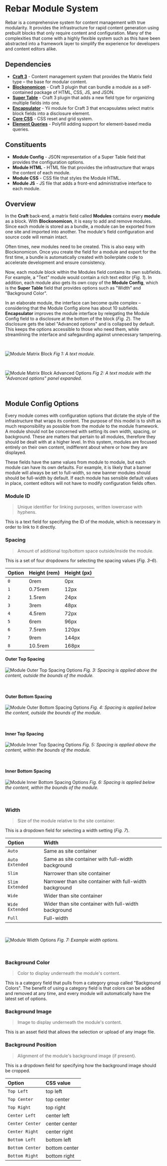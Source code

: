 # Rebar Module System

Rebar is a comprehensive system for content management with true modularity. It provides the infrastructure for rapid content generation using prebuilt blocks that only require content and configuration. Many of the complexities that come with a highly flexible system such as this have been abstracted into a framework layer to simplify the experience for developers and content editors alike.

## Dependencies

* **[Craft 3](https://github.com/craftcms/cms)** - Content management system that provides the Matrix field type – the base for modular content.
* **[Blockonomicon](https://github.com/charliedevelopment/craft3-blockonomicon/)** - Craft 3 plugin that can bundle a module as a self-contained package of HTML, CSS, JS, and JSON.
* **[Super Table](https://github.com/verbb/super-table)** - Craft 3 plugin that adds a new field type for organizing multiple fields into one.
* **[Encapsulator](https://github.com/charliedevelopment/encapsulator)** - Yii module for Craft 3 that encapsulates select matrix block fields into a disclosure element.
* **[Core CSS](https://github.com/alecrios/core-css)** - CSS reset and grid system.
* **[Element Queries](https://github.com/marcj/css-element-queries)** - Polyfill adding support for element-based media queries.

## Constituents

* **Module Config** - JSON representation of a Super Table field that provides the configuration options.
* **Module HTML** - HTML file that provides the infrastructure that wraps the content of each module.
* **Module CSS** - CSS file that styles the Module HTML.
* **Module JS** - JS file that adds a front-end administrative interface to each module.

## Overview

In the **Craft** back-end, a matrix field called **Modules** contains every **module** as a block. With **Blockonomicon**, it is easy to add and remove modules. Since each module is stored as a bundle, a module can be exported from one site and imported into another. The module's field configuration and source code will remain intact.

Often times, new modules need to be created. This is also easy with Blockonomicon. Once you create the field for a module and export for the first time, a bundle is automatically created with boilerplate code to accelerate development and ensure consistency.

Now, each module block within the Modules field contains its own subfields. For example, a "Text" module would contain a rich text editor (_Fig. 1_). In addition, each module also gets its own copy of the **Module Config**, which is the **Super Table** field that provides options such as "Width" and "Background Color".

In an elaborate module, the interface can become quite complex – considering that the Module Config alone has about 10 subfields. **Encapsulator** improves the module interface by relegating the Module Config field to a disclosure at the bottom of the block (_Fig. 2_). The disclosure gets the label "Advanced options" and is collapsed by default. This keeps the options accessible to those who need them, while streamlining the interface and safegaurding against unnecessary tampering.

&nbsp;

![Module Matrix Block](./screenshots/module-matrix-block.png)
_Fig 1: A text module._

&nbsp;

![Module Matrix Block Advanced Options](./screenshots/module-matrix-block-advanced-options.png)
_Fig 2: A text module with the "Advanced options" panel expanded._

&nbsp;

## Module Config Options

Every module comes with configuration options that dictate the style of the infrastructure that wraps its content. The purpose of this model is to shift as much responsibility as possible from the module to the module framework. A module should not be concerned with setting its own width, spacing, or background. These are matters that pertain to all modules, therefore they should be dealt with at a higher level. In this system, modules are focused entirely on their own content, indifferent about where or how they are displayed.

These fields have the same values from module to module, but each module can have its own defaults. For example, it is likely that a banner module will always be set to full-width, so new banner modules should should be full-width by default. If each module has sensible default values in place, content editors will not have to modify configuration fields often.

### Module ID

> Unique identifier for linking purposes, written lowercase with hyphens.

This is a text field for specifying the ID of the module, which is necessary in order to link to it directly.

### Spacing

> Amount of additional top/bottom space outside/inside the module.

This is a set of four dropdowns for selecting the spacing values (_Fig. 3–6_).

| Option | Height (rem) | Height (px) |
|:--- |:--- |:--- |
| `0` | 0rem | 0px |
| `1` | 0.75rem | 12px |
| `2` | 1.5rem | 24px |
| `3` | 3rem | 48px |
| `4` | 4.5rem| 72px |
| `5` | 6rem | 96px |
| `6` | 7.5rem | 120px |
| `7` | 9rem | 144px |
| `8` | 10.5rem | 168px |

#### Outer Top Spacing

![Module Outer Top Spacing Options](./screenshots/module-outer-top-spacing-options.png)
_Fig. 3: Spacing is applied above the content, outside the bounds of the module._

&nbsp;

#### Outer Bottom Spacing

![Module Outer Bottom Spacing Options](./screenshots/module-outer-bottom-spacing-options.png)
_Fig. 4: Spacing is applied below the content, outside the bounds of the module._

&nbsp;

#### Inner Top Spacing

![Module Inner Top Spacing Options](./screenshots/module-inner-top-spacing-options.png)
_Fig. 5: Spacing is applied above the content, within the bounds of the module._

&nbsp;

#### Inner Bottom Spacing

![Module Inner Bottom Spacing Options](./screenshots/module-inner-bottom-spacing-options.png)
_Fig. 6: Spacing is applied below the content, within the bounds of the module._

&nbsp;

### Width

> Size of the module relative to the site container.

This is a dropdown field for selecting a width setting (_Fig. 7_).

| Option | Width |
|:--- |:--- |
| `Auto` | Same as site container |
| `Auto Extended` | Same as site container with full-width background |
| `Slim` | Narrower than site container |
| `Slim Extended` | Narrower than site container with full-width background |
| `Wide` | Wider than site container |
| `Wide Extended` | Wider than site container with full-width background |
| `Full` | Full-width |

&nbsp;

![Module Width Options](./screenshots/module-width-options.png)
_Fig. 7: Example width options._

&nbsp;

### Background Color

> Color to display underneath the module's content.

This is a category field that pulls from a category group called "Background Colors". The benefit of using a category field is that colors can be added and removed at any time, and every module will automatically have the latest set of options.

### Background Image

> Image to display underneath the module's content.

This is an asset field that allows the selection or upload of any image file.

### Background Position

> Alignment of the module's background image (if present).

This is a dropdown field for specifying how the background image should be cropped.

| Option | CSS value |
|:--- |:--- |
| `Top Left` | top left |
| `Top Center` | top center |
| `Top Right` | top right |
| `Center Left` | center left |
| `Center Center` | center center |
| `Center Right` | center right |
| `Bottom Left` | bottom left |
| `Bottom Center` | bottom center |
| `Bottom Right` | bottom right |
